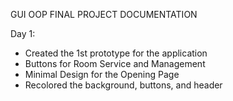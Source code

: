 GUI OOP FINAL PROJECT DOCUMENTATION

Day 1:
- Created the 1st prototype for the application
- Buttons for Room Service and Management
- Minimal Design for the Opening Page
- Recolored the background, buttons, and header
